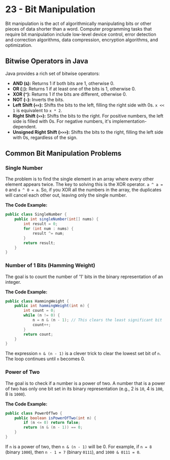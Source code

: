 # 23 - Bit Manipulation

Bit manipulation is the act of algorithmically manipulating bits or other pieces of data shorter than a word. Computer programming tasks that require bit manipulation include low-level device control, error detection and correction algorithms, data compression, encryption algorithms, and optimization.

## Bitwise Operators in Java
Java provides a rich set of bitwise operators:
*   **AND (`&`):** Returns 1 if both bits are 1, otherwise 0.
*   **OR (`|`):** Returns 1 if at least one of the bits is 1, otherwise 0.
*   **XOR (`^`):** Returns 1 if the bits are different, otherwise 0.
*   **NOT (`~`):** Inverts the bits.
*   **Left Shift (`<<`):** Shifts the bits to the left, filling the right side with 0s. `x << 1` is equivalent to `x * 2`.
*   **Right Shift (`>>`):** Shifts the bits to the right. For positive numbers, the left side is filled with 0s. For negative numbers, it's implementation-dependent.
*   **Unsigned Right Shift (`>>>`):** Shifts the bits to the right, filling the left side with 0s, regardless of the sign.

## Common Bit Manipulation Problems

### Single Number
The problem is to find the single element in an array where every other element appears twice. The key to solving this is the XOR operator. `a ^ a = 0` and `a ^ 0 = a`. So, if you XOR all the numbers in the array, the duplicates will cancel each other out, leaving only the single number.

**The Code Example:**
```java
public class SingleNumber {
    public int singleNumber(int[] nums) {
        int result = 0;
        for (int num : nums) {
            result ^= num;
        }
        return result;
    }
}
```

### Number of 1 Bits (Hamming Weight)
The goal is to count the number of '1' bits in the binary representation of an integer.

**The Code Example:**
```java
public class HammingWeight {
    public int hammingWeight(int n) {
        int count = 0;
        while (n != 0) {
            n = n & (n - 1); // This clears the least significant bit
            count++;
        }
        return count;
    }
}
```
The expression `n & (n - 1)` is a clever trick to clear the lowest set bit of `n`. The loop continues until `n` becomes 0.

### Power of Two
The goal is to check if a number is a power of two. A number that is a power of two has only one bit set in its binary representation (e.g., 2 is `10`, 4 is `100`, 8 is `1000`).

**The Code Example:**
```java
public class PowerOfTwo {
    public boolean isPowerOfTwo(int n) {
        if (n <= 0) return false;
        return (n & (n - 1)) == 0;
    }
}
```
If `n` is a power of two, then `n & (n - 1)` will be 0. For example, if `n = 8` (binary `1000`), then `n - 1 = 7` (binary `0111`), and `1000 & 0111 = 0`.
